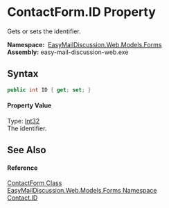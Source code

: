 ContactForm.ID Property
=======================
Gets or sets the identifier.

  **Namespace:**  [EasyMailDiscussion.Web.Models.Forms][1]  
  **Assembly:** easy-mail-discussion-web.exe

Syntax
------

```csharp
public int ID { get; set; }
```

#### Property Value
Type: [Int32][2]  
 The identifier. 

See Also
--------

#### Reference
[ContactForm Class][3]  
[EasyMailDiscussion.Web.Models.Forms Namespace][1]  
[Contact.ID][4]  

[1]: ../README.md
[2]: https://docs.microsoft.com/dotnet/api/system.int32
[3]: README.md
[4]: ../../EasyMailDiscussion.Common.Database/Contact/ID.md